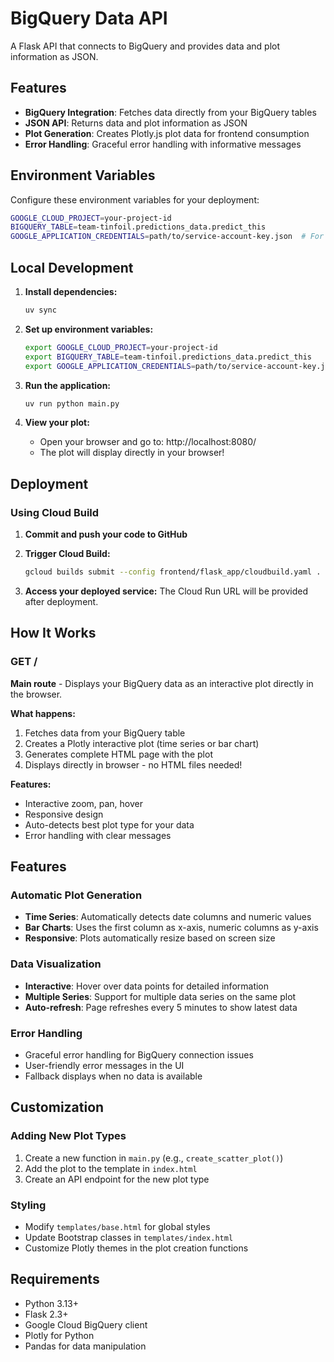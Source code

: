 # BigQuery Data API

A Flask API that connects to BigQuery and provides data and plot information as JSON.

## Features

- **BigQuery Integration**: Fetches data directly from your BigQuery tables
- **JSON API**: Returns data and plot information as JSON
- **Plot Generation**: Creates Plotly.js plot data for frontend consumption
- **Error Handling**: Graceful error handling with informative messages

## Environment Variables

Configure these environment variables for your deployment:

```bash
GOOGLE_CLOUD_PROJECT=your-project-id
BIGQUERY_TABLE=team-tinfoil.predictions_data.predict_this
GOOGLE_APPLICATION_CREDENTIALS=path/to/service-account-key.json  # For local development only
```

## Local Development

1. **Install dependencies:**
   ```bash
   uv sync
   ```

2. **Set up environment variables:**
   ```bash
   export GOOGLE_CLOUD_PROJECT=your-project-id
   export BIGQUERY_TABLE=team-tinfoil.predictions_data.predict_this
   export GOOGLE_APPLICATION_CREDENTIALS=path/to/service-account-key.json
   ```

3. **Run the application:**
   ```bash
   uv run python main.py
   ```

4. **View your plot:**
   - Open your browser and go to: http://localhost:8080/
   - The plot will display directly in your browser!

## Deployment

### Using Cloud Build

1. **Commit and push your code to GitHub**
2. **Trigger Cloud Build:**
   ```bash
   gcloud builds submit --config frontend/flask_app/cloudbuild.yaml .
   ```

3. **Access your deployed service:**
   The Cloud Run URL will be provided after deployment.

## How It Works

### GET /
**Main route** - Displays your BigQuery data as an interactive plot directly in the browser.

**What happens:**
1. Fetches data from your BigQuery table
2. Creates a Plotly interactive plot (time series or bar chart)
3. Generates complete HTML page with the plot
4. Displays directly in browser - no HTML files needed!

**Features:**
- Interactive zoom, pan, hover
- Responsive design
- Auto-detects best plot type for your data
- Error handling with clear messages

## Features

### Automatic Plot Generation
- **Time Series**: Automatically detects date columns and numeric values
- **Bar Charts**: Uses the first column as x-axis, numeric columns as y-axis
- **Responsive**: Plots automatically resize based on screen size

### Data Visualization
- **Interactive**: Hover over data points for detailed information
- **Multiple Series**: Support for multiple data series on the same plot
- **Auto-refresh**: Page refreshes every 5 minutes to show latest data

### Error Handling
- Graceful error handling for BigQuery connection issues
- User-friendly error messages in the UI
- Fallback displays when no data is available

## Customization

### Adding New Plot Types
1. Create a new function in `main.py` (e.g., `create_scatter_plot()`)
2. Add the plot to the template in `index.html`
3. Create an API endpoint for the new plot type

### Styling
- Modify `templates/base.html` for global styles
- Update Bootstrap classes in `templates/index.html`
- Customize Plotly themes in the plot creation functions

## Requirements

- Python 3.13+
- Flask 2.3+
- Google Cloud BigQuery client
- Plotly for Python
- Pandas for data manipulation
